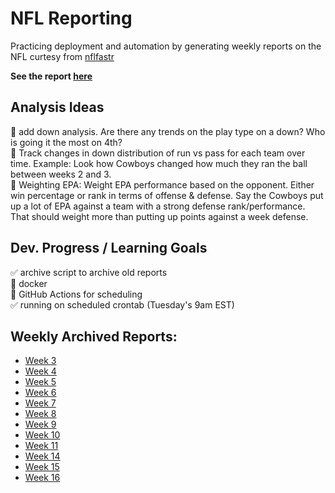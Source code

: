 # NFL Reporting

Practicing deployment and automation by generating weekly reports on 
the NFL curtesy from [nflfastr](https://www.nflfastr.com/)

**See the report [here](NFL-Report.md)**


Analysis Ideas
---
🔲 add down analysis. Are there any trends on the play type on a down? Who is going it the most on 4th?     
🔲 Track changes in down distribution of run vs pass for each team over time. Example: Look how Cowboys changed how much they ran the ball between weeks 2 and 3.   
🔲 Weighting EPA: Weight EPA performance based on the opponent. Either win percentage or rank in terms of offense & defense. Say the Cowboys put up a lot of EPA against a team with a strong defense rank/performance. That should weight more than putting up points against a week defense.   


Dev. Progress / Learning Goals
---  
:white_check_mark: archive script to archive old reports      
:black_square_button: docker     
🔸 GitHub Actions for scheduling  
✅ running on scheduled crontab (Tuesday's 9am EST)

Weekly Archived Reports:
---
* [Week 3](archive/Week3/NFL-Report.md)
* [Week 4](archive/Week4/NFL-Report.md)
* [Week 5](archive/Week5/NFL-Report.md)  
* [Week 6](archive/Week6/NFL-Report.md)  
* [Week 7](archive/Week7/NFL-Report.md)  
* [Week 8](archive/Week8/NFL-Report.md)  
* [Week 9](archive/Week9/NFL-Report.md)  
* [Week 10](archive/Week10/NFL-Report.md)  
* [Week 11](archive/Week11/NFL-Report.md)  
* [Week 14](archive/Week14/NFL-Report.md)  
* [Week 15](archive/Week15/NFL-Report.md)  
* [Week 16](archive/Week16/NFL-Report.md)  
